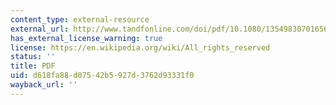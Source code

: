 ```yaml
---
content_type: external-resource
external_url: http://www.tandfonline.com/doi/pdf/10.1080/13549830701656911
has_external_license_warning: true
license: https://en.wikipedia.org/wiki/All_rights_reserved
status: ''
title: PDF
uid: d618fa88-d075-42b5-927d-3762d93331f0
wayback_url: ''
---
```

